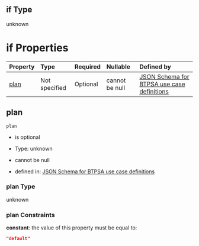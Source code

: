 ## if Type

unknown

# if Properties

| Property      | Type          | Required | Nullable       | Defined by                                                                                                                                                                                                                                  |
| :------------ | :------------ | :------- | :------------- | :------------------------------------------------------------------------------------------------------------------------------------------------------------------------------------------------------------------------------------------ |
| [plan](#plan) | Not specified | Optional | cannot be null | [JSON Schema for BTPSA use case definitions](btpsa-usecase-properties-services-items-allof-1-then-allof-39-then-allof-0-if-properties-plan.md "undefined#/properties/services/items/allOf/1/then/allOf/39/then/allOf/0/if/properties/plan") |

## plan



`plan`

*   is optional

*   Type: unknown

*   cannot be null

*   defined in: [JSON Schema for BTPSA use case definitions](btpsa-usecase-properties-services-items-allof-1-then-allof-39-then-allof-0-if-properties-plan.md "undefined#/properties/services/items/allOf/1/then/allOf/39/then/allOf/0/if/properties/plan")

### plan Type

unknown

### plan Constraints

**constant**: the value of this property must be equal to:

```json
"default"
```
